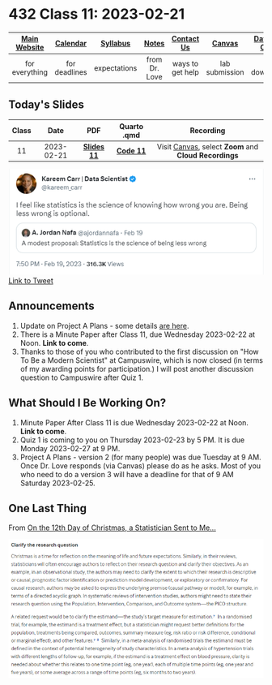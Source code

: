 # 432 Class 11: 2023-02-21

[Main Website](https://thomaselove.github.io/432-2023/) | [Calendar](https://thomaselove.github.io/432-2023/calendar.html) | [Syllabus](https://thomaselove.github.io/432-syllabus-2023/) | [Notes](https://thomaselove.github.io/432-notes/) | [Contact Us](https://thomaselove.github.io/432-2023/contact.html) | [Canvas](https://canvas.case.edu) | [Data and Code](https://github.com/THOMASELOVE/432-data) | [Sources](https://github.com/THOMASELOVE/432-classes-2023/tree/main/sources)
:-----------: | :--------------: | :----------: | :---------: | :-------------: | :-----------: | :------------: |:------:
for everything | for deadlines | expectations | from Dr. Love | ways to get help | lab submission | for downloads | to read

## Today's Slides

Class | Date | PDF | Quarto .qmd | Recording
:---: | :--------: | :------: | :------: | :-------------:
11 | 2023-02-21 | **[Slides 11](https://github.com/THOMASELOVE/432-slides-2023/blob/main/slides11.pdf)** | **[Code 11](https://github.com/THOMASELOVE/432-slides-2023/blob/main/slides11.qmd)** | Visit [Canvas](https://canvas.case.edu/), select **Zoom** and **Cloud Recordings**

![](carr_2023_02.png) [Link to Tweet](https://twitter.com/kareem_carr/status/1627470659793068032)

## Announcements

1. Update on Project A Plans - some details [are here](https://github.com/THOMASELOVE/432-classes-2023/blob/main/projectA/plans.md).
2. There is a Minute Paper after Class 11, due Wednesday 2023-02-22 at Noon. **Link to come**.
3. Thanks to those of you who contributed to the first discussion on "How To Be a Modern Scientist" at Campuswire, which is now closed (in terms of my awarding points for participation.) I will post another discussion question to Campuswire after Quiz 1.

## What Should I Be Working On?

1. Minute Paper After Class 11 is due Wednesday 2023-02-22 at Noon. **Link to come**.
2. Quiz 1 is coming to you on Thursday 2023-02-23 by 5 PM. It is due Monday 2023-02-27 at 9 PM.
3. Project A Plans - version 2 (for many people) was due Tuesday at 9 AM. Once Dr. Love responds (via Canvas) please do as he asks. Most of you who need to do a version 3 will have a deadline for that of 9 AM Saturday 2023-02-25.

## One Last Thing

From [On the 12th Day of Christmas, a Statistician Sent to Me...](https://www.bmj.com/content/379/bmj-2022-072883)

![](christmas1.png)

